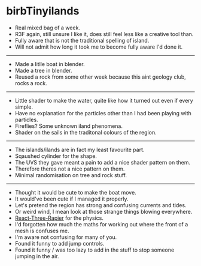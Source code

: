 # birbTinyilands

- Real mixed bag of a week. 
- R3F again, still unsure I like it, does still feel less like a creative tool than.
- Fully aware that is not the traditional spelling of island. 
- Will not admit how long it took me to become fully aware I'd done it.

***

- Made a litlle boat in blender.
- Made a tree in blender.
- Reused a rock from some other week because this aint geology club, rocks a rock. 

***

- Little shader to make the water, quite like how it turned out even if every simple.
- Have no explanation for the particles other than I had been playing with particles.
- Fireflies? Some unknown iland phenomena. 
- Shader on the sails in the traditonal colours of the region. 

***

- The islands/ilands are in fact my least favourite part. 
- Sqaushed cylinder for the shape.
- The UVS they gave meant a pain to add a nice shader pattern on them.
- Therefore theres not a nice pattern on them.
- Minimal randomisation on tree and rock stuff.

***

- Thought it would be cute to make the boat move. 
- It would've been cute if I managed it properly.
- Let's pretend the region has strong and confusing currents and tides. 
- Or weird wind, I mean look at those strange things blowing everywhere. 
- [React-Three-Rapier](https://react-three-rapier.pmnd.rs/) for the physics.
- I'd forgotten how much the maths for working out where the front of a mesh is confuses me.
- I'm aware not confusing for many of you. 
- Found it funny to add jump controls.
- Found it funny / was too lazy to add in the stuff to stop someone jumping in the air. 